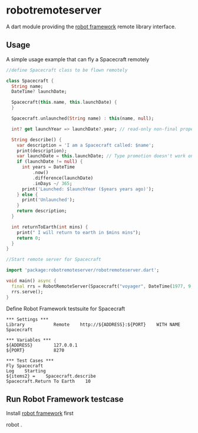 # robotremoteserver

A dart module providing the [robot framework](http://www.robotframework.org) remote library interface.

## Usage

A simple usage example that can fly a Spacecraft remotely

```dart
//define Spacecraft class to be flown remotely

class Spacecraft {
  String name;
  DateTime? launchDate;

  Spacecraft(this.name, this.launchDate) {
  }

  Spacecraft.unlaunched(String name) : this(name, null);

  int? get launchYear => launchDate?.year; // read-only non-final property

  String describe() {
    var description = 'I am a Spacecraft called: $name';
    print(description);
    var launchDate = this.launchDate; // Type promotion doesn't work on getters.
    if (launchDate != null) {
      int years = DateTime
          .now()
          .difference(launchDate)
          .inDays ~/ 365;
      print('Launched: $launchYear ($years years ago)');
    } else {
      print('Unlaunched');
    }
    return description;
  }

  int returnToEarth(int mins) {
    print(" I will return to earth in $mins mins");
    return 0;
  }
}
```

```dart
//Start remote server for Spacecraft

import 'package:robotremoteserver/robotremoteserver.dart';

void main() async {
  final rrs = RobotRemoteServer(Spacecraft("voyager", DateTime(1977, 9, 5)));
  rrs.serve();
}
```

Define Robot Framework testsuite for Spacecraft

```robotframework
*** Settings ***
Library           Remote    http://${ADDRESS}:${PORT}    WITH NAME    Spacecraft

*** Variables ***
${ADDRESS}        127.0.0.1
${PORT}           8270

*** Test Cases ***
Fly Spacecraft
Log    Starting
${items2} =    Spacecraft.describe
Spacecraft.Return To Earth    10
```

## Run Robot Framework testcase

Install [robot framework](https://github.com/robotframework/robotframework/blob/master/INSTALL.rst) first

robot .
